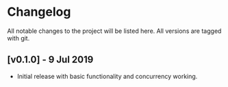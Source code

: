 # Changelog

All notable changes to the project will be listed here.
All versions are tagged with git.  


## [v0.1.0] - 9 Jul 2019

- Initial release with basic functionality and concurrency working.
